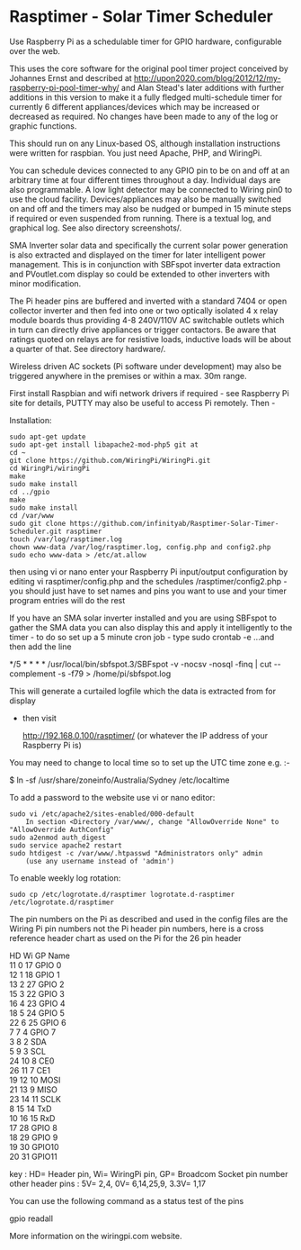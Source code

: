 Rasptimer - Solar Timer Scheduler
=========

Use Raspberry Pi as a schedulable timer for GPIO hardware, configurable over the web.

This uses the core software for the original pool timer project conceived by Johannes Ernst and described at http://upon2020.com/blog/2012/12/my-raspberry-pi-pool-timer-why/ and Alan Stead's later additions with further additions in this version to make it a fully fledged multi-schedule timer for currently 6 different appliances/devices which may be increased or decreased as required. No changes have been made to any of the log or graphic functions.

This should run on any Linux-based OS, although installation instructions
were written for raspbian. You just need Apache, PHP, and WiringPi.

You can schedule devices connected to any GPIO pin to be on and off at
an arbitrary time at four different times throughout a day. Individual days are also programmable. A low light detector may be connected to Wiring pin0 to use the cloud facility. Devices/appliances may also be manually switched on and off and the timers may also be nudged or bumped in 15 minute steps if required or even suspended from running. There is a textual log, and graphical log. See also directory screenshots/.

SMA Inverter solar data and specifically the current solar power generation is also extracted and displayed on the timer for later intelligent power management. This is in conjunction with SBFspot inverter data extraction and PVoutlet.com display so could be extended to other inverters with minor modification. 

The Pi header pins are buffered and inverted with a standard 7404 or open collector inverter and then fed into one or two optically isolated 4 x relay module boards thus providing 4-8 240V/110V AC switchable outlets which in turn can directly drive appliances or trigger contactors. Be aware that ratings quoted on relays are for resistive loads, inductive loads will be about a quarter of that. See directory hardware/. 

Wireless driven AC sockets (Pi software under development) may also be triggered anywhere in the premises or within a max. 30m range. 

First install Raspbian and wifi network drivers if required - see Raspberry Pi site for details, PUTTY may also be useful to access Pi remotely. Then -

Installation:
    
    sudo apt-get update
    sudo apt-get install libapache2-mod-php5 git at
    cd ~
    git clone https://github.com/WiringPi/WiringPi.git
    cd WiringPi/wiringPi
    make
    sudo make install
    cd ../gpio
    make
    sudo make install
    cd /var/www
    sudo git clone https://github.com/infinityab/Rasptimer-Solar-Timer-Scheduler.git rasptimer
    touch /var/log/rasptimer.log
    chown www-data /var/log/rasptimer.log, config.php and config2.php
    sudo echo www-data > /etc/at.allow

then using vi or nano enter your Raspberry Pi input/output configuration by editing
    vi rasptimer/config.php and the schedules /rasptimer/config2.php - you should just have to set names and pins you want to use and your timer program entries will do the rest

If you have an SMA solar inverter installed and you are using SBFspot to gather the SMA data you can also display this and  apply it intelligently to the timer - to do so set up a 5 minute cron job - type sudo crontab -e     ...and then add the line

*/5 * * * * /usr/local/bin/sbfspot.3/SBFspot -v -nocsv -nosql -finq | cut --complement -s -f79 > /home/pi/sbfspot.log

This will generate a curtailed logfile which the data is extracted from for display

 - then visit

    http://192.168.0.100/rasptimer/
        (or whatever the IP address of your Raspberry Pi is)

You may need to change to local time so to set up the UTC time zone e.g. :-

$ ln -sf /usr/share/zoneinfo/Australia/Sydney /etc/localtime 

To add a password to the website use vi or nano editor:

    sudo vi /etc/apache2/sites-enabled/000-default 
        In section <Directory /var/www/, change "AllowOverride None" to "AllowOverride AuthConfig"
    sudo a2enmod auth_digest
    sudo service apache2 restart
    sudo htdigest -c /var/www/.htpasswd "Administrators only" admin
        (use any username instead of 'admin')

To enable weekly log rotation:

    sudo cp /etc/logrotate.d/rasptimer logrotate.d-rasptimer /etc/logrotate.d/rasptimer

The pin numbers on the Pi as described and used in the config files are the Wiring Pi pin numbers not the Pi header pin numbers, here is a cross reference header chart as used on the Pi for the 26 pin header

HD	Wi	GP	 Name   	   
11	0	17	 GPIO 0 	   
12	1	18	 GPIO 1 	   
13	2	27	 GPIO 2 	   
15	3	22	 GPIO 3 	   
16	4	23	 GPIO 4 	   
18	5	24	 GPIO 5 	   
22	6	25	 GPIO 6 	   
7	7	4	 GPIO 7 	   
3	8	2	 SDA    	   
5	9	3	 SCL    	   
24	10	8	 CE0    	   
26	11	7	 CE1    	   
19	12	10	 MOSI   	   
21	13	9	 MISO   	   
23	14	11	 SCLK   	   
8	15	14	 TxD    	   
10	16	15	 RxD    	   
	17	28	 GPIO 8 	   
	18	29	 GPIO 9 	   
	19	30	 GPIO10 	   
	20	31	 GPIO11 	 

key : HD= Header pin, Wi= WiringPi pin, GP= Broadcom Socket pin number
other header pins : 5V= 2,4, 0V= 6,14,25,9, 3.3V= 1,17 

You can use the following command as a status test of the pins

gpio readall

More information on the wiringpi.com website. 
